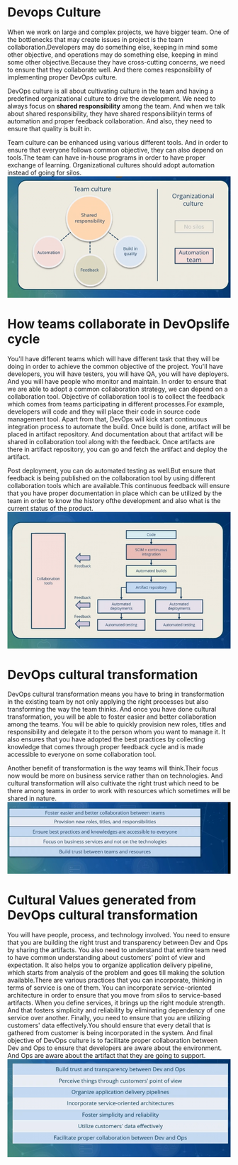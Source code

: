 # Devops Culture
When we work on large and complex projects, we have bigger team. One of the bottlenecks that may create issues in project is the team collaboration.Developers may do something else, keeping in mind some other objective, and operations may do something else, keeping in mind some other objective.Because they have cross-cutting concerns, we need to ensure that they collaborate well.  And there comes responsibility of implementing proper DevOps culture. 

DevOps culture is all about cultivating culture in the team and having a predefined organizational culture to drive the development. We need to always focus on __shared responsibility__ among the team. And when we talk about shared responsibility, they have shared responsibilityin terms of automation and proper feedback collaboration. And also, they need to ensure that quality is built in.

Team culture can be enhanced using various different tools. And in order to ensure that everyone follows common objective, they can also depend on tools.The team can have in-house programs in order to have proper exchange of learning. Organizational cultures should adopt automation instead of going for silos.
![Team and Organizational culture](Images/team_and_organizational_culture.PNG)
# How teams collaborate in DevOpslife cycle
You'll have different teams which will have different task that they will be doing in order to achieve the common objective of the project. You'll have developers, you will have testers, you will have QA, you will have deployers. And you will have people who monitor and maintain. In order to ensure that we are able to adopt a common collaboration strategy, we can depend on a collaboration tool. Objective of collaboration tool is to collect the feedback which comes from teams participating in different processes.For example, developers will code and they will place their code in source code management tool. Apart from that, DevOps will kick start continuous integration process to  automate the build. Once build is done, artifact will be placed in artifact repository. And documentation about that artifact will be shared in collaboration tool along with the feedback. Once artifacts are there in artifact repository, you can go and fetch the artifact and deploy the artifact. 

Post deployment, you can do automated testing as well.But ensure that feedback is being published on the collaboration tool by using different collaboration tools which are available.This continuous feedback will ensure that you have proper documentation in place which can be utilized by the team in order to know the history ofthe development and also what is the current status of the product.
![Team Collaboration Tool](Images/collaboration_tool.PNG)
# DevOps cultural transformation
DevOps cultural transformation means you have to bring in transformation in the existing team by not only applying the right processes but also transforming the way the team thinks. And once you have done cultural transformation, you will be able to foster easier and better collaboration among the teams. You will be able to quickly provision new roles, titles and responsibility and delegate it to the person whom you want to manage it. It also ensures that you have adopted the best practices by collecting knowledge that comes through proper feedback cycle and is made accessible to everyone on some collaboration tool. 

Another benefit of transformation is the way teams will think.Their focus now would be more on business service rather than on technologies. And cultural transformation will also cultivate the right trust which need to be there among teams in order to work with resources which sometimes will be shared in nature. 
![Benefits of cultural transformation](Images/benefits_of_cultural_transformation.PNG)
# Cultural Values generated from DevOps cultural transformation
You will have people, process, and technology involved. You need to ensure that you are building the right trust and transparency between Dev and Ops by sharing the artifacts. You also need to understand that entire team need to have common understanding about customers' point of view and expectation. It also helps you to organize application delivery pipeline, which starts from analysis of the problem and goes till making the solution available.There are various practices that you can incorporate, thinking in terms of service is one of them. You can incorporate service-oriented architecture in order to ensure that you move from silos to service-based artifacts. When you define services, it brings up the  right module strength. And that fosters simplicity and reliability by eliminating dependency of one service over another. Finally, you need to ensure that you are utilizing customers' data effectively.You should ensure that every detail that is gathered from customer is being incorporated in the system. And final objective of DevOps culture is to facilitate proper collaboration between Dev and Ops to ensure that developers are aware about the environment. And Ops are aware about the artifact that they are going to support.
![Devops cultural values](Images/devops_cultural_values.PNG)
